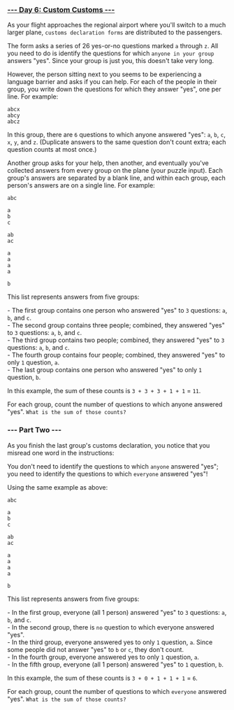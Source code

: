 ### [--- Day 6: Custom Customs ---](https://adventofcode.com/2020/day/6)

As your flight approaches the regional airport where you'll switch to a much larger plane, `customs declaration forms` are distributed to the passengers.

The form asks a series of 26 yes-or-no questions marked `a` through `z`. All you need to do is identify the questions for which `anyone in your group` answers "yes". Since your group is just you, this doesn't take very long.

However, the person sitting next to you seems to be experiencing a language barrier and asks if you can help. For each of the people in their group, you write down the questions for which they answer "yes", one per line. For example:

```
abcx
abcy
abcz
```

In this group, there are `6` questions to which anyone answered "yes": `a`, `b`, `c`, `x`, `y`, and `z`. (Duplicate answers to the same question don't count extra; each question counts at most once.)

Another group asks for your help, then another, and eventually you've collected answers from every group on the plane (your puzzle input). Each group's answers are separated by a blank line, and within each group, each person's answers are on a single line. For example:

```
abc

a
b
c

ab
ac

a
a
a
a

b
```

This list represents answers from five groups:

\- The first group contains one person who answered "yes" to `3` questions: `a`, `b`, and `c`.\
\- The second group contains three people; combined, they answered "yes" to `3` questions: `a`, `b`, and `c`.\
\- The third group contains two people; combined, they answered "yes" to `3` questions: `a`, `b`, and `c`.\
\- The fourth group contains four people; combined, they answered "yes" to only `1` question, `a`.\
\- The last group contains one person who answered "yes" to only `1` question, `b`.

In this example, the sum of these counts is `3 + 3 + 3 + 1 + 1` = `11`.

For each group, count the number of questions to which anyone answered "yes". `What is the sum of those counts?`

### --- Part Two ---

As you finish the last group's customs declaration, you notice that you misread one word in the instructions:

You don't need to identify the questions to which `anyone` answered "yes"; you need to identify the questions to which `everyone` answered "yes"!

Using the same example as above:

```
abc

a
b
c

ab
ac

a
a
a
a

b
```

This list represents answers from five groups:

\- In the first group, everyone (all 1 person) answered "yes" to `3` questions: `a`, `b`, and `c`.\
\- In the second group, there is `no` question to which everyone answered "yes".\
\- In the third group, everyone answered yes to only `1` question, `a`. Since some people did not answer "yes" to `b` or `c`, they don't count.\
\- In the fourth group, everyone answered yes to only `1` question, `a`.\
\- In the fifth group, everyone (all 1 person) answered "yes" to `1` question, `b`.

In this example, the sum of these counts is `3 + 0 + 1 + 1 + 1` = `6`.

For each group, count the number of questions to which `everyone` answered "yes". `What is the sum of those counts?`
